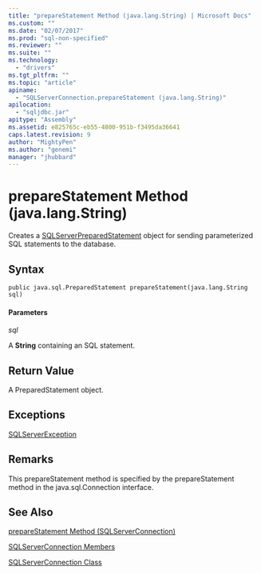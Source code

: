 ```yaml
---
title: "prepareStatement Method (java.lang.String) | Microsoft Docs"
ms.custom: ""
ms.date: "02/07/2017"
ms.prod: "sql-non-specified"
ms.reviewer: ""
ms.suite: ""
ms.technology: 
  - "drivers"
ms.tgt_pltfrm: ""
ms.topic: "article"
apiname: 
  - "SQLServerConnection.prepareStatement (java.lang.String)"
apilocation: 
  - "sqljdbc.jar"
apitype: "Assembly"
ms.assetid: e825765c-eb55-4800-951b-f3495da36641
caps.latest.revision: 9
author: "MightyPen"
ms.author: "genemi"
manager: "jhubbard"
---
```

# prepareStatement Method (java.lang.String)

Creates a [SQLServerPreparedStatement](./sqlserverpreparedstatement-class.md) object for sending parameterized SQL statements to the database.

## Syntax

```
public java.sql.PreparedStatement prepareStatement(java.lang.String sql)
```

#### Parameters
*sql*

A **String** containing an SQL statement.

## Return Value
A PreparedStatement object.

## Exceptions  
[SQLServerException](./sqlserverexception-class.md)

## Remarks
This prepareStatement method is specified by the prepareStatement method in the java.sql.Connection interface.

## See Also

[prepareStatement Method &#40;SQLServerConnection&#41;](./preparestatement-method-sqlserverconnection.md)

[SQLServerConnection Members](./sqlserverconnection-members.md)

[SQLServerConnection Class](./sqlserverconnection-class.md)
